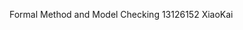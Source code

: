 Formal Method and Model Checking
                                                             13126152  XiaoKai
